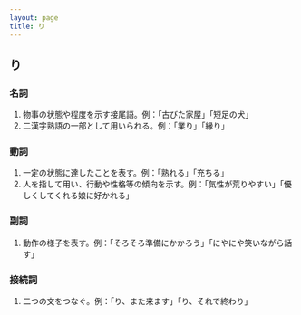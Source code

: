 ```yaml
---
layout: page
title: り
---
```

## り

### 名詞

1. 物事の状態や程度を示す接尾語。例：「古びた家屋」「短足の犬」
2. 二漢字熟語の一部として用いられる。例：「業り」「縁り」

### 動詞

1. 一定の状態に達したことを表す。例：「熟れる」「充ちる」
2. 人を指して用い、行動や性格等の傾向を示す。例：「気性が荒りやすい」「優しくしてくれる娘に好かれる」

### 副詞

1. 動作の様子を表す。例：「そろそろ準備にかかろう」「にやにや笑いながら話す」

### 接続詞

1. 二つの文をつなぐ。例：「り、また来ます」「り、それで終わり」